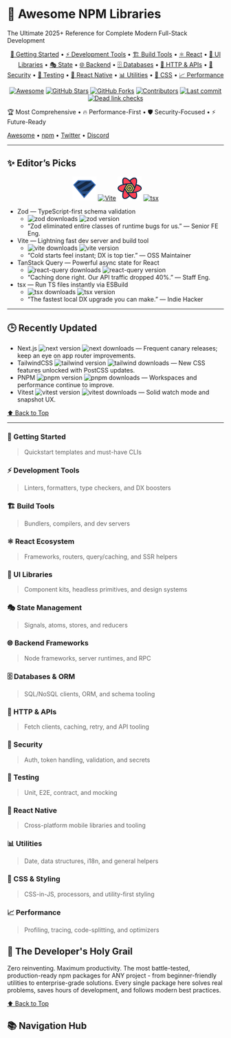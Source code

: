 # 🚀 Awesome NPM Libraries

The Ultimate 2025+ Reference for Complete Modern Full-Stack Development

<!-- Sticky/Quick Jump TOC -->
<p align="center">
  <a href="#-getting-started">🚀 Getting Started</a> •
  <a href="#-development-tools">⚡ Development Tools</a> •
  <a href="#-build-tools">🏗️ Build Tools</a> •
  <a href="#-react-ecosystem">⚛️ React</a> •
  <a href="#-ui-libraries">🎨 UI Libraries</a> •
  <a href="#-state-management">🎭 State</a> •
  <a href="#-backend-frameworks">🌐 Backend</a> •
  <a href="#-databases--orm">🗄️ Databases</a> •
  <a href="#-http--apis">📡 HTTP & APIs</a> •
  <a href="#-security">🔐 Security</a> •
  <a href="#-testing">🧪 Testing</a> •
  <a href="#-react-native">📱 React Native</a> •
  <a href="#-utilities">📊 Utilities</a> •
  <a href="#-css--styling">🎨 CSS</a> •
  <a href="#-performance">📈 Performance</a>
</p>

<!-- Badges block under H1 -->
<p align="center">
  <a href="https://awesome.re"><img src="https://awesome.re/badge.svg" alt="Awesome"/></a>
  <a href="https://github.com/demarc-ai/awesome-lists/stargazers"><img src="https://img.shields.io/github/stars/demarc-ai/awesome-lists?style=flat&label=Stars" alt="GitHub Stars"/></a>
  <a href="https://github.com/demarc-ai/awesome-lists/network/members"><img src="https://img.shields.io/github/forks/demarc-ai/awesome-lists?style=flat&label=Forks" alt="GitHub Forks"/></a>
  <a href="https://github.com/demarc-ai/awesome-lists/graphs/contributors"><img src="https://img.shields.io/github/contributors/demarc-ai/awesome-lists?style=flat&label=Contributors" alt="Contributors"/></a>
  <a href="https://github.com/demarc-ai/awesome-lists/commits/main"><img src="https://img.shields.io/github/last-commit/demarc-ai/awesome-lists/main?style=flat&label=Last%20Commit" alt="Last commit"/></a>
  <a href="https://github.com/demarc-ai/awesome-lists/actions/workflows/dead-link-check.yml"><img src="https://img.shields.io/badge/links-checked-blue?style=flat&logo=github-actions" alt="Dead link checks"/></a>
</p>

🏆 Most Comprehensive • 🔥 Performance-First • 🛡️ Security-Focused • ⚡ Future-Ready

[Awesome](https://awesome.re) • [npm](https://www.npmjs.com/) • [Twitter](https://twitter.com/demarcai) • [Discord](https://discord.gg/demarcai)

---

## ✨ Editor’s Picks

<p align="center">
  <a href="https://www.npmjs.com/package/zod"><img alt="Zod" src="https://raw.githubusercontent.com/colinhacks/zod/master/logo.svg" height="56"/></a>
  <a href="https://www.npmjs.com/package/vite"><img alt="Vite" src="https://vitejs.dev/logo.svg" height="56"/></a>
  <a href="https://www.npmjs.com/package/tanstack-query"><img alt="TanStack Query" src="https://raw.githubusercontent.com/TanStack/query/main/media/emblem-light.svg" height="56"/></a>
  <a href="https://www.npmjs.com/package/tsx"><img alt="tsx" src="https://raw.githubusercontent.com/esbuild/graphics/main/esbuild-logo.svg" height="56"/></a>
</p>

- Zod — TypeScript-first schema validation
  - <img src="https://img.shields.io/npm/dm/zod.svg?label=downloads" alt="zod downloads"/> <img src="https://img.shields.io/npm/v/zod.svg?label=version" alt="zod version"/>
  - “Zod eliminated entire classes of runtime bugs for us.” — Senior FE Eng.
- Vite — Lightning fast dev server and build tool
  - <img src="https://img.shields.io/npm/dm/vite.svg?label=downloads" alt="vite downloads"/> <img src="https://img.shields.io/npm/v/vite.svg?label=version" alt="vite version"/>
  - “Cold starts feel instant; DX is top tier.” — OSS Maintainer
- TanStack Query — Powerful async state for React
  - <img src="https://img.shields.io/npm/dm/@tanstack/react-query.svg?label=downloads" alt="react-query downloads"/> <img src="https://img.shields.io/npm/v/@tanstack/react-query.svg?label=version" alt="react-query version"/>
  - “Caching done right. Our API traffic dropped 40%.” — Staff Eng.
- tsx — Run TS files instantly via ESBuild
  - <img src="https://img.shields.io/npm/dm/tsx.svg?label=downloads" alt="tsx downloads"/> <img src="https://img.shields.io/npm/v/tsx.svg?label=version" alt="tsx version"/>
  - “The fastest local DX upgrade you can make.” — Indie Hacker

---

## 🕒 Recently Updated

- Next.js <img src="https://img.shields.io/npm/v/next.svg?label=version" alt="next version"/> <img src="https://img.shields.io/npm/dm/next.svg?label=downloads" alt="next downloads"/> — Frequent canary releases; keep an eye on app router improvements.
- TailwindCSS <img src="https://img.shields.io/npm/v/tailwindcss.svg?label=version" alt="tailwind version"/> <img src="https://img.shields.io/npm/dm/tailwindcss.svg?label=downloads" alt="tailwind downloads"/> — New CSS features unlocked with PostCSS updates.
- PNPM <img src="https://img.shields.io/npm/v/pnpm.svg?label=version" alt="pnpm version"/> <img src="https://img.shields.io/npm/dm/pnpm.svg?label=downloads" alt="pnpm downloads"/> — Workspaces and performance continue to improve.
- Vitest <img src="https://img.shields.io/npm/v/vitest.svg?label=version" alt="vitest version"/> <img src="https://img.shields.io/npm/dm/vitest.svg?label=downloads" alt="vitest downloads"/> — Solid watch mode and snapshot UX.

[⬆️ Back to Top](#-awesome-npm-libraries)

---

<!-- Visual emoji banners for sections -->
### 🚀 Getting Started
> Quickstart templates and must-have CLIs

### ⚡ Development Tools
> Linters, formatters, type checkers, and DX boosters

### 🏗️ Build Tools
> Bundlers, compilers, and dev servers

### ⚛️ React Ecosystem
> Frameworks, routers, query/caching, and SSR helpers

### 🎨 UI Libraries
> Component kits, headless primitives, and design systems

### 🎭 State Management
> Signals, atoms, stores, and reducers

### 🌐 Backend Frameworks
> Node frameworks, server runtimes, and RPC

### 🗄️ Databases & ORM
> SQL/NoSQL clients, ORM, and schema tooling

### 📡 HTTP & APIs
> Fetch clients, caching, retry, and API tooling

### 🔐 Security
> Auth, token handling, validation, and secrets

### 🧪 Testing
> Unit, E2E, contract, and mocking

### 📱 React Native
> Cross-platform mobile libraries and tooling

### 📊 Utilities
> Date, data structures, i18n, and general helpers

### 🎨 CSS & Styling
> CSS-in-JS, processors, and utility-first styling

### 📈 Performance
> Profiling, tracing, code-splitting, and optimizers

## 💎 The Developer's Holy Grail
Zero reinventing. Maximum productivity. The most battle-tested, production-ready npm packages for ANY project - from beginner-friendly utilities to enterprise-grade solutions. Every single package here solves real problems, saves hours of development, and follows modern best practices.

[⬆️ Back to Top](#-awesome-npm-libraries)

## 📚 Navigation Hub
<!-- existing content below remains unchanged -->
